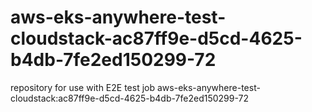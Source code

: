 # aws-eks-anywhere-test-cloudstack-ac87ff9e-d5cd-4625-b4db-7fe2ed150299-72
repository for use with E2E test job aws-eks-anywhere-test-cloudstack:ac87ff9e-d5cd-4625-b4db-7fe2ed150299-72
